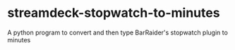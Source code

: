 # streamdeck-stopwatch-to-minutes
A python program to convert and then type BarRaider's stopwatch plugin to minutes
